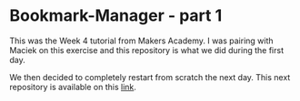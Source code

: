 Bookmark-Manager - part 1
===
This was the Week 4 tutorial from Makers Academy. I was pairing with Maciek on this exercise and this repository is what we did during the first day.

We then decided to completely restart from scratch the next day. This next repository is available on this [link](https://github.com/maciejk77/bookmark_manager2).
